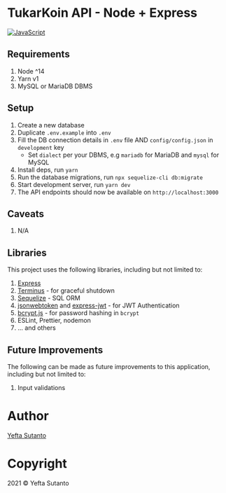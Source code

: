 # TukarKoin API - Node + Express

[![JavaScript](https://img.shields.io/badge/JavaScript-%23f0db4f?style=flat&logoColor=%23333&logo=javascript)](https://www.javascript.com/)

## Requirements

1. Node ^14
2. Yarn v1
3. MySQL or MariaDB DBMS

## Setup

1. Create a new database
2. Duplicate `.env.example` into `.env`
3. Fill the DB connection details in `.env` file AND `config/config.json` in `development` key
    - Set `dialect` per your DBMS, e.g `mariadb` for MariaDB and `mysql` for MySQL
4. Install deps, run `yarn`
5. Run the database migrations, run `npx sequelize-cli db:migrate`
6. Start development server, run `yarn dev`
5. The API endpoints should now be available on `http://localhost:3000`

## Caveats

1. N/A

## Libraries

This project uses the following libraries, including but not limited to:

1. [Express](https://expressjs.com/en/starter/installing.html)
2. [Terminus](https://github.com/godaddy/terminus) - for graceful shutdown
3. [Sequelize](https://sequelize.org/master/index.html) - SQL ORM
4. [jsonwebtoken](https://github.com/auth0/node-jsonwebtoken) and [express-jwt](https://github.com/auth0/express-jwt) - for JWT Authentication
5. [bcrypt.js](https://github.com/dcodeIO/bcrypt.js) - for password hashing in `bcrypt`
6. ESLint, Prettier, nodemon
7. ... and others

## Future Improvements

The following can be made as future improvements to this application, including but not limited to:

1. Input validations

# Author

[Yefta Sutanto](https://github.com/nevrending)

# Copyright

2021 &copy; Yefta Sutanto
